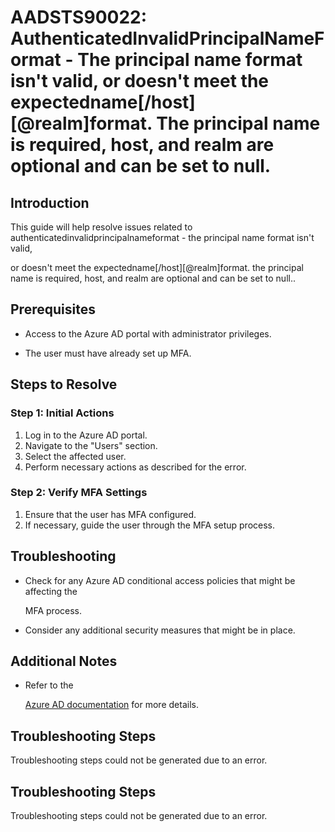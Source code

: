 # AADSTS90022: AuthenticatedInvalidPrincipalNameFormat - The principal name format isn't valid, or doesn't meet the expectedname\[/host]\[@realm]format. The principal name is required, host, and realm are optional and can be set to null.


## Introduction

This guide will help resolve issues related to
authenticatedinvalidprincipalnameformat - the principal name format isn't valid,

or doesn't meet the expectedname\[/host]\[@realm]format. the principal name is
required, host, and realm are optional and can be set to null..


## Prerequisites


* Access to the Azure AD portal with administrator privileges.

* The user must have already set up MFA.


## Steps to Resolve


### Step 1: Initial Actions

1. Log in to the Azure AD portal.
2. Navigate to the "Users" section.
3. Select the affected user.
4. Perform necessary actions as described for the error.


### Step 2: Verify MFA Settings

1. Ensure that the user has MFA configured.
2. If necessary, guide the user through the MFA setup process.


## Troubleshooting


* Check for any Azure AD conditional access policies that might be affecting the

  MFA process.

* Consider any additional security measures that might be in place.


## Additional Notes


* Refer to the

  [Azure AD 
documentation](https://learn.microsoft.com/en-us/azure/active-directory/)
  for more details.


## Troubleshooting Steps

Troubleshooting steps could not be generated due to an error.


## Troubleshooting Steps

Troubleshooting steps could not be generated due to an error.